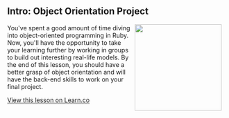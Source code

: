 
## Intro: Object Orientation Project
<img src="https://after-school-assets.s3.amazonaws.com/cooperation.jpg" width="200px" align="right" hspace="10"> You've spent a good amount of time diving into object-oriented programming in Ruby. Now, you'll have the opportunity to take your learning further by working in groups to build out interesting real-life models. By the end of this lesson, you should have a better grasp of object orientation and will have the back-end skills to work on your final project.

<a href='https://learn.co/lessons/hs-oo-project-day-intro' data-visibility='hidden'>View this lesson on Learn.co</a>
